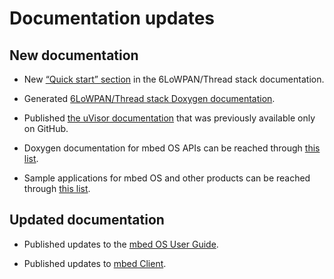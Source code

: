 # Documentation updates

## New documentation

* New [“Quick start” section](https://docs.mbed.com/docs/arm-ipv66lowpan-stack/en/latest/quick_start_intro/index.html) in the 6LoWPAN/Thread stack documentation.

* Generated [6LoWPAN/Thread stack Doxygen documentation](https://docs.mbed.com/docs/arm-ipv66lowpan-stack/en/latest/api/index.html).

* Published [the uVisor documentation](https://docs.mbed.com/docs/uvisor-and-uvisor-lib-documentation/en/latest/) that was previously available only on GitHub.

* Doxygen documentation for mbed OS APIs can be reached through [this list](https://docs.mbed.com/docs/api-documentation-list/en/latest/).

* Sample applications for mbed OS and other products can be reached through [this list](https://docs.mbed.com/docs/examples-list/en/latest/).

## Updated documentation

* Published updates to the [mbed OS User Guide](https://docs.mbed.com/docs/getting-started-mbed-os/en/latest/).

* Published updates to [mbed Client](https://docs.mbed.com/docs/mbed-client-guide/en/latest/).
 

